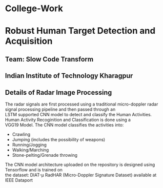 # College-Work
<h1>Robust Human Target Detection and Acquisition</h1>
<h2>Team: Slow Code Transform</h2>
<h2>Indian Institute of Technology Kharagpur</h2>

<h2> Details of Radar Image Processing </h2>
The radar signals are first processed using a traditional micro-doppler radar signal processing pipeline and then passed through an 
<br>LSTM supported CNN model to detect and classify the Human Activities. Human Activity Recoginition and Classification is done using a
<br>VGG19 Model. The CNN model classifies the activities into:
<UL>
  <li>Crawling</li>
  <li>Jumping (includes the possibility of weapons)</li>
  <li>Running/Jogging</li>
  <li>Walking/Marching</li>
  <li>Stone-pelting/Grenade throwing</li>
</UL>
The CNN model architecture uploaded on the repository is designed using <a src="https://www.tensorflow.org/">Tensorflow</a> and is trained on
<br> the dataset: <a src = "https://ieee-dataport.org/documents/diat-%CE%BCradhar-radar-micro-doppler-signature-dataset-human-suspicious-activity-recognition"> DIAT-μ RadHAR (Micro-Doppler Signature Dataset) </a> available at <a src="https://ieee-dataport.org/"> IEEE Dataport </a> 
